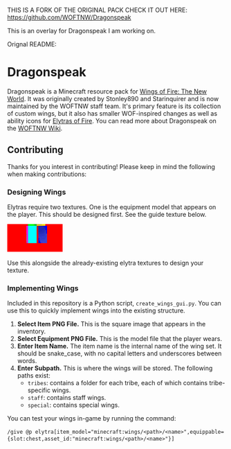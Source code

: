 THIS IS A FORK OF THE ORIGINAL PACK
CHECK IT OUT HERE: https://github.com/WOFTNW/Dragonspeak

This is an overlay for Dragonspeak I am working on.

Orignal README:

# Dragonspeak

Dragonspeak is a Minecraft resource pack for [Wings of Fire: The New World](https://woftnw.org). It was originally created by Stonley890 and Starinquirer and is now maintained by the WOFTNW staff team. It's primary feature is its collection of custom wings, but it also has smaller WOF-inspired changes as well as ability icons for [Elytras of Fire](https://github.com/iHeronGH/Elytras-of-Fire). You can read more about Dragonspeak on the [WOFTNW Wiki](https://wiki.woftnw.org/wiki/Dragonspeak).

## Contributing

Thanks for you interest in contributing! Please keep in mind the following when making contributions:

### Designing Wings

Elytras require two textures. One is the equipment model that appears on the player. This should be designed first. See the guide texture below.

![guide image](assets/minecraft/textures/entity/equipment/wings/guide.png)

Use this alongside the already-existing elytra textures to design your texture.

### Implementing Wings

Included in this repository is a Python script, `create_wings_gui.py`. You can use this to quickly implement wings into the existing structure.

1. **Select Item PNG File.** This is the square image that appears in the inventory.
2. **Select Equipment PNG File.** This is the model file that the player wears.
3. **Enter Item Name.** The item name is the internal name of the wing set. It should be snake_case, with no capital letters and underscores between words.
4. **Enter Subpath.** This is where the wings will be stored. The following paths exist:
   - `tribes`: contains a folder for each tribe, each of which contains tribe-specific wings.
   - `staff`: contains staff wings.
   - `special`: contains special wings.

You can test your wings in-game by running the command:

```mcfunction
/give @p elytra[item_model="minecraft:wings/<path>/<name>",equippable={slot:chest,asset_id:"minecraft:wings/<path>/<name>"}]
```
